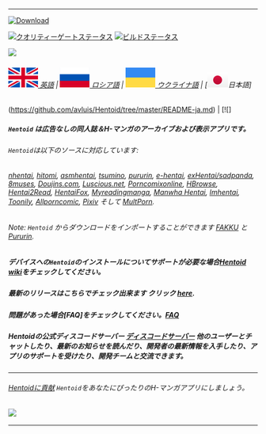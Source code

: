 <!--
  Title: Hentoid
  Description: 同人誌が無料で読めるAndroidアプリです
-->
___

[![Download](https://img.shields.io/badge/APK%E3%82%92-%E3%83%80%E3%82%A6%E3%83%B3%E3%83%AD%E3%83%BC%E3%83%89-brightgreen)](https://github.com/avluis/Hentoid/releases/latest)

[![クオリティーゲートステータス](https://sonarcloud.io/api/project_badges/measure?project=RobbWatershed_hentoid-sonar&metric=alert_status)](https://sonarcloud.io/dashboard?id=RobbWatershed_hentoid-sonar) [![ビルドステータス](https://app.bitrise.io/app/70539fbfc39cb9d8/status.svg?token=_kOMCvtscTfWpw7mdsqvJA&branch=dev)](https://app.bitrise.io/app/70539fbfc39cb9d8) 

[![](https://discordapp.com/api/guilds/173995475098271746/embed.png?style=banner2)](https://discord.gg/QEZ3qk9)


###### [![](https://github.com/avluis/Hentoid/blob/master/wiki-img/en-flag.svg) 英語](https://github.com/avluis/Hentoid/tree/master/README.md) | [![](https://github.com/avluis/Hentoid/blob/master/wiki-img/ru-flag.svg) ロシア語](https://github.com/avluis/Hentoid/tree/master/README-ru.md) | [![](https://github.com/avluis/Hentoid/blob/master/wiki-img/uk-flag.svg) ウクライナ語](https://github.com/avluis/Hentoid/tree/master/README-uk.md) | [![](https://github.com/kuragehimekurara1/Hentoid/blob/master/wiki-img/JP.svg)日本語]
(https://github.com/avluis/Hentoid/tree/master/README-ja.md) | [![]

##### `Hentoid` は広告なしの同人誌＆H-マンガのアーカイブおよび表示アプリです。
###### `Hentoid`は以下のソースに対応しています:
###### [nhentai](https://nhentai.net/), [hitomi](https://hitomi.la/), [asmhentai](http://asmhentai.com/), [tsumino](http://www.tsumino.com/), [pururin](https://pururin.io/), [e-hentai](https://e-hentai.org/), [exHentai/sadpanda](https://exhentai.org), [8muses](https://www.8muses.com), [Doujins.com](https://doujins.com), [Luscious.net](https://www.luscious.net), [Porncomixonline](https://www.porncomixonline.net/), [HBrowse](https://www.hbrowse.com/), [Hentai2Read](https://hentai2read.com/), [HentaiFox](https://hentaifox.com), [Myreadingmanga](https://myreadingmanga.info/), [Manwha Hentai](https://manhwahentai.me/), [Imhentai](https://imhentai.com), [Toonily](https://toonily.com/), [Allporncomic](https://allporncomic.com/), [Pixiv](https://www.pixiv.net/) そして [MultPorn]([http://multporn.net/](https://multporn.net/)).

###### Note: `Hentoid` からダウンロードをインポートすることができます [FAKKU](https://www.fakku.net/) と [Pururin](https://raw.githubusercontent.com/AVnetWS/Hentoid-Resources/master/repo/assets/img/pururin.jpg).
#####  デバイスへの`Hentoid`のインストールについてサポートが必要な場合[Hentoid wiki](https://github.com/AVnetWS/Hentoid/wiki)をチェックしてください。
##### 最新のリリースはこちらでチェック出来ます クリック [here](https://github.com/AVnetWS/Hentoid/releases/latest).

#####  問題があった場合[FAQ]をチェックしてください。[FAQ](https://github.com/avluis/Hentoid/wiki/FAQ) 
#####  Hentoidの公式ディスコードサーバー [ディスコードサーバー](https://discord.gg/QEZ3qk9) 他のユーザーとチャットしたり、最新のお知らせを読んだり、開発者の最新情報を入手したり、アプリのサポートを受けたり、開発チームと交流できます。
___
###### [Hentoidに貢献](https://github.com/AVnetWS/Hentoid/wiki/Contributing) `Hentoid`をあなたにぴったりのH-マンガアプリにしましょう。

[![](https://github.com/avluis/Hentoid/blob/master/wiki-img/CherryBanner.png)](https://github.com/RobbWatershed/GalleryCherry)
___

<meta name='keywords' content='doujin, doujinshi, download doujinshi, android app, doujin android app, doujinshi android app, doujin android download, doujinshi android download'>
